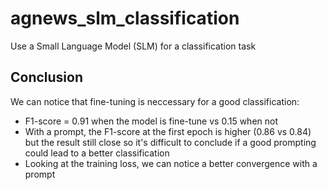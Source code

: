 # agnews_slm_classification
Use a Small Language Model (SLM) for a classification task

## Conclusion
We can notice that fine-tuning is neccessary for a good classification:

- F1-score = 0.91 when the model is fine-tune vs 0.15 when not
- With a prompt, the F1-score at the first epoch is higher (0.86 vs 0.84) but the result still close so it's difficult to conclude if a good prompting could lead to a better classification
- Looking at the training loss, we can notice a better convergence with a prompt
